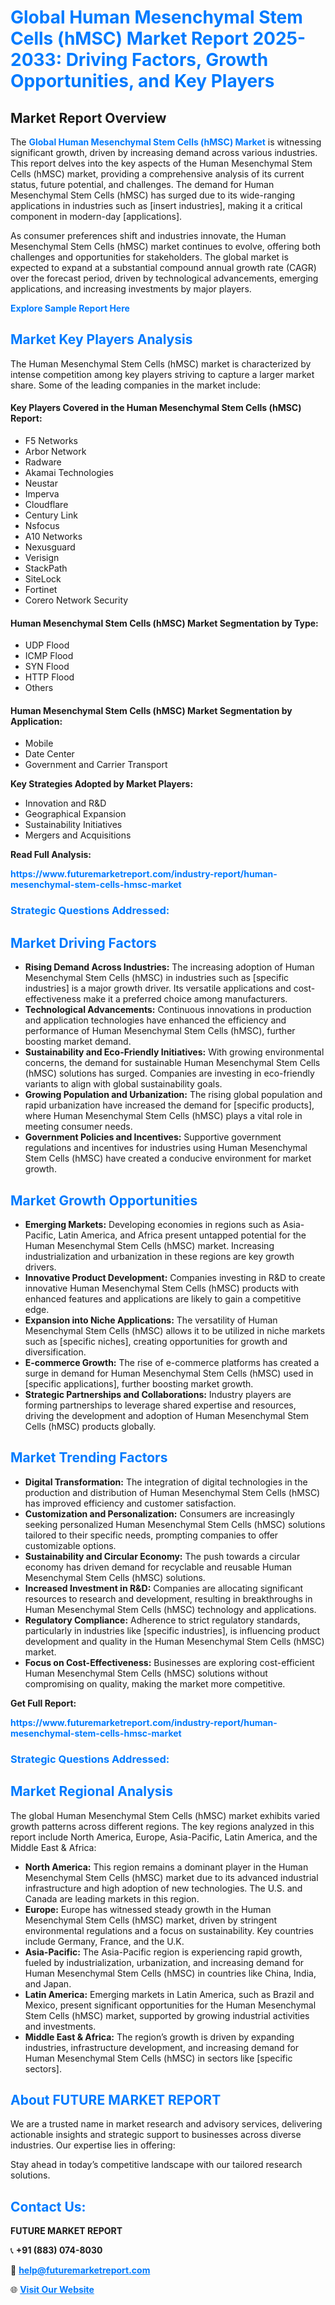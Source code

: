 <h1 style="color: #007BFF;">Global Human Mesenchymal Stem Cells (hMSC) Market Report 2025-2033: Driving Factors, Growth Opportunities, and Key Players</h1>

<section id="overview">
<h2>Market Report Overview</h2>
<p>The <a href="https://www.futuremarketreport.com/industry-report/human-mesenchymal-stem-cells-hmsc-market" style="color: #007BFF; text-decoration: none;"><strong>Global Human Mesenchymal Stem Cells (hMSC) Market</strong></a> is witnessing significant growth, driven by increasing demand across various industries. This report delves into the key aspects of the Human Mesenchymal Stem Cells (hMSC) market, providing a comprehensive analysis of its current status, future potential, and challenges. The demand for Human Mesenchymal Stem Cells (hMSC) has surged due to its wide-ranging applications in industries such as [insert industries], making it a critical component in modern-day [applications].</p>
<p>As consumer preferences shift and industries innovate, the Human Mesenchymal Stem Cells (hMSC) market continues to evolve, offering both challenges and opportunities for stakeholders. The global market is expected to expand at a substantial compound annual growth rate (CAGR) over the forecast period, driven by technological advancements, emerging applications, and increasing investments by major players.</p>
</section>

<section id="overview">
<p><a href="https://www.futuremarketreport.com/request-sample/reportId=35629" style="color: #007BFF; text-decoration: none;"><strong>Explore Sample Report Here</strong></a></p>
</section>

<section id="key-players">
<h2 style="color: #007BFF;">Market Key Players Analysis</h2>
<p>The Human Mesenchymal Stem Cells (hMSC) market is characterized by intense competition among key players striving to capture a larger market share. Some of the leading companies in the market include:</p>
<h4>Key Players Covered in the Human Mesenchymal Stem Cells (hMSC) Report:</h4>
<ul><li>F5 Networks</li><li>Arbor Network</li><li>Radware</li><li>Akamai Technologies</li><li>Neustar</li><li>Imperva</li><li>Cloudflare</li><li>Century Link</li><li>Nsfocus</li><li>A10 Networks</li><li>Nexusguard</li><li>Verisign</li><li>StackPath</li><li>SiteLock</li><li>Fortinet</li><li>Corero Network Security</li></ul>
<h4>Human Mesenchymal Stem Cells (hMSC) Market Segmentation by Type:</h4>
<ul><li>UDP Flood</li><li>ICMP Flood</li><li>SYN Flood</li><li>HTTP Flood</li><li>Others</li></ul>

<h4>Human Mesenchymal Stem Cells (hMSC) Market Segmentation by Application:</h4>
<ul><li>Mobile</li><li>Date Center</li><li>Government and Carrier Transport</li></ul>
<p><strong>Key Strategies Adopted by Market Players:</strong></p>
<ul>
<li>Innovation and R&D</li>
<li>Geographical Expansion</li>
<li>Sustainability Initiatives</li>
<li>Mergers and Acquisitions</li>
</ul>
</section>

<section>
<p><strong>Read Full Analysis: </strong></p><a href="https://www.futuremarketreport.com/industry-report/human-mesenchymal-stem-cells-hmsc-market" style="color: #007BFF; text-decoration: none;"><strong>https://www.futuremarketreport.com/industry-report/human-mesenchymal-stem-cells-hmsc-market</strong></a>
<h3 style="color: #007BFF;">Strategic Questions Addressed:</h3>
</section>

<section id="driving-factors">
<h2 style="color: #007BFF;">Market Driving Factors</h2>
<ul>
<li><strong>Rising Demand Across Industries:</strong> The increasing adoption of Human Mesenchymal Stem Cells (hMSC) in industries such as [specific industries] is a major growth driver. Its versatile applications and cost-effectiveness make it a preferred choice among manufacturers.</li>
<li><strong>Technological Advancements:</strong> Continuous innovations in production and application technologies have enhanced the efficiency and performance of Human Mesenchymal Stem Cells (hMSC), further boosting market demand.</li>
<li><strong>Sustainability and Eco-Friendly Initiatives:</strong> With growing environmental concerns, the demand for sustainable Human Mesenchymal Stem Cells (hMSC) solutions has surged. Companies are investing in eco-friendly variants to align with global sustainability goals.</li>
<li><strong>Growing Population and Urbanization:</strong> The rising global population and rapid urbanization have increased the demand for [specific products], where Human Mesenchymal Stem Cells (hMSC) plays a vital role in meeting consumer needs.</li>
<li><strong>Government Policies and Incentives:</strong> Supportive government regulations and incentives for industries using Human Mesenchymal Stem Cells (hMSC) have created a conducive environment for market growth.</li>
</ul>
</section>

<section id="growth-opportunities">
<h2 style="color: #007BFF;">Market Growth Opportunities</h2>
<ul>
<li><strong>Emerging Markets:</strong> Developing economies in regions such as Asia-Pacific, Latin America, and Africa present untapped potential for the Human Mesenchymal Stem Cells (hMSC) market. Increasing industrialization and urbanization in these regions are key growth drivers.</li>
<li><strong>Innovative Product Development:</strong> Companies investing in R&D to create innovative Human Mesenchymal Stem Cells (hMSC) products with enhanced features and applications are likely to gain a competitive edge.</li>
<li><strong>Expansion into Niche Applications:</strong> The versatility of Human Mesenchymal Stem Cells (hMSC) allows it to be utilized in niche markets such as [specific niches], creating opportunities for growth and diversification.</li>
<li><strong>E-commerce Growth:</strong> The rise of e-commerce platforms has created a surge in demand for Human Mesenchymal Stem Cells (hMSC) used in [specific applications], further boosting market growth.</li>
<li><strong>Strategic Partnerships and Collaborations:</strong> Industry players are forming partnerships to leverage shared expertise and resources, driving the development and adoption of Human Mesenchymal Stem Cells (hMSC) products globally.</li>
</ul>
</section>

<section id="trending-factors">
<h2 style="color: #007BFF;">Market Trending Factors</h2>
<ul>
<li><strong>Digital Transformation:</strong> The integration of digital technologies in the production and distribution of Human Mesenchymal Stem Cells (hMSC) has improved efficiency and customer satisfaction.</li>
<li><strong>Customization and Personalization:</strong> Consumers are increasingly seeking personalized Human Mesenchymal Stem Cells (hMSC) solutions tailored to their specific needs, prompting companies to offer customizable options.</li>
<li><strong>Sustainability and Circular Economy:</strong> The push towards a circular economy has driven demand for recyclable and reusable Human Mesenchymal Stem Cells (hMSC) solutions.</li>
<li><strong>Increased Investment in R&D:</strong> Companies are allocating significant resources to research and development, resulting in breakthroughs in Human Mesenchymal Stem Cells (hMSC) technology and applications.</li>
<li><strong>Regulatory Compliance:</strong> Adherence to strict regulatory standards, particularly in industries like [specific industries], is influencing product development and quality in the Human Mesenchymal Stem Cells (hMSC) market.</li>
<li><strong>Focus on Cost-Effectiveness:</strong> Businesses are exploring cost-efficient Human Mesenchymal Stem Cells (hMSC) solutions without compromising on quality, making the market more competitive.</li>
</ul>
</section>

<section>
<p><strong>Get Full Report: </strong></p><a href="https://www.futuremarketreport.com/industry-report/human-mesenchymal-stem-cells-hmsc-market" style="color: #007BFF; text-decoration: none;"><strong>https://www.futuremarketreport.com/industry-report/human-mesenchymal-stem-cells-hmsc-market</strong></a>
<h3 style="color: #007BFF;">Strategic Questions Addressed:</h3>
</section>


<section id="regional-analysis">
<h2 style="color: #007BFF;">Market Regional Analysis</h2>
<p>The global Human Mesenchymal Stem Cells (hMSC) market exhibits varied growth patterns across different regions. The key regions analyzed in this report include North America, Europe, Asia-Pacific, Latin America, and the Middle East & Africa:</p>
<ul>
<li><strong>North America:</strong> This region remains a dominant player in the Human Mesenchymal Stem Cells (hMSC) market due to its advanced industrial infrastructure and high adoption of new technologies. The U.S. and Canada are leading markets in this region.</li>
<li><strong>Europe:</strong> Europe has witnessed steady growth in the Human Mesenchymal Stem Cells (hMSC) market, driven by stringent environmental regulations and a focus on sustainability. Key countries include Germany, France, and the U.K.</li>
<li><strong>Asia-Pacific:</strong> The Asia-Pacific region is experiencing rapid growth, fueled by industrialization, urbanization, and increasing demand for Human Mesenchymal Stem Cells (hMSC) in countries like China, India, and Japan.</li>
<li><strong>Latin America:</strong> Emerging markets in Latin America, such as Brazil and Mexico, present significant opportunities for the Human Mesenchymal Stem Cells (hMSC) market, supported by growing industrial activities and investments.</li>
<li><strong>Middle East & Africa:</strong> The region’s growth is driven by expanding industries, infrastructure development, and increasing demand for Human Mesenchymal Stem Cells (hMSC) in sectors like [specific sectors].</li>
</ul>
</section>

<footer>
<h2 style="color: #007BFF;">About FUTURE MARKET REPORT</h2>
<p>We are a trusted name in market research and advisory services, delivering actionable insights and strategic support to businesses across diverse industries. Our expertise lies in offering:</p>

<p>Stay ahead in today’s competitive landscape with our tailored research solutions.</p>

<h2 style="color: #007BFF;">Contact Us:</h2>
<p><strong>FUTURE MARKET REPORT</strong></p>
<p>📞 <strong>+91 (883) 074-8030</strong></p>
<p>📧 <strong><a href="mailto:help@futuremarketreport.com" style="color: #007BFF;">help@futuremarketreport.com</a></strong></p>
<p>🌐 <strong><a href="https://www.futuremarketreport.com/" style="color: #007BFF;">Visit Our Website</a></strong></p>
</footer>